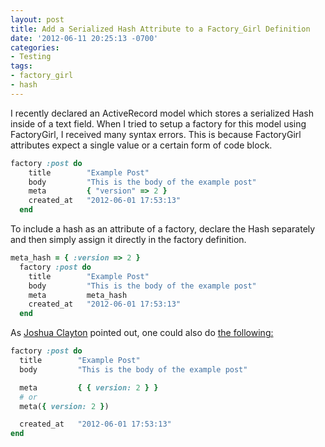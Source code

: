 ```yaml
---
layout: post
title: Add a Serialized Hash Attribute to a Factory_Girl Definition
date: '2012-06-11 20:25:13 -0700'
categories:
- Testing
tags:
- factory_girl
- hash
---
```

I recently declared an ActiveRecord model which stores a serialized Hash inside of a text field. When I tried to setup a factory for this model using FactoryGirl, I received many syntax errors. This is because FactoryGirl attributes expect a single value or a certain form of code block.

``` ruby
factory :post do
    title        "Example Post"
    body         "This is the body of the example post"
    meta         { "version" => 2 }
    created_at   "2012-06-01 17:53:13"
  end
```

To include a hash as an attribute of a factory, declare the Hash separately and then simply assign it directly in the factory definition.

``` ruby
meta_hash = { :version => 2 }
  factory :post do
    title        "Example Post"
    body         "This is the body of the example post"
    meta         meta_hash
    created_at   "2012-06-01 17:53:13"
  end
```

As <a href="https://github.com/joshuaclayton" target="_blank">Joshua Clayton</a> pointed out, one could also do <a href="https://gist.github.com/joshuaclayton/3056591" target="_blank">the following:</a>

``` ruby
factory :post do
  title        "Example Post"
  body         "This is the body of the example post"

  meta         { { version: 2 } }
  # or
  meta({ version: 2 })

  created_at   "2012-06-01 17:53:13"
end
```
